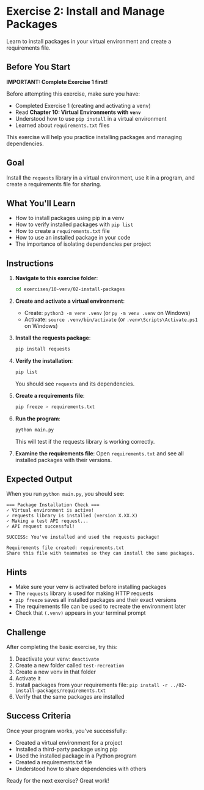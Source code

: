 # Exercise 2: Install and Manage Packages

Learn to install packages in your virtual environment and create a requirements file.

## Before You Start

**IMPORTANT: Complete Exercise 1 first!**

Before attempting this exercise, make sure you have:
- Completed Exercise 1 (creating and activating a venv)
- Read **Chapter 10: Virtual Environments with `venv`**
- Understood how to use `pip install` in a virtual environment
- Learned about `requirements.txt` files

This exercise will help you practice installing packages and managing dependencies.

## Goal

Install the `requests` library in a virtual environment, use it in a program, and create a requirements file for sharing.

## What You'll Learn

- How to install packages using pip in a venv
- How to verify installed packages with `pip list`
- How to create a `requirements.txt` file
- How to use an installed package in your code
- The importance of isolating dependencies per project

## Instructions

1. **Navigate to this exercise folder**:
   ```bash
   cd exercises/10-venv/02-install-packages
   ```

2. **Create and activate a virtual environment**:
   - Create: `python3 -m venv .venv` (or `py -m venv .venv` on Windows)
   - Activate: `source .venv/bin/activate` (or `.venv\Scripts\Activate.ps1` on Windows)

3. **Install the requests package**:
   ```bash
   pip install requests
   ```

4. **Verify the installation**:
   ```bash
   pip list
   ```
   You should see `requests` and its dependencies.

5. **Create a requirements file**:
   ```bash
   pip freeze > requirements.txt
   ```

6. **Run the program**:
   ```bash
   python main.py
   ```
   This will test if the requests library is working correctly.

7. **Examine the requirements file**:
   Open `requirements.txt` and see all installed packages with their versions.

## Expected Output

When you run `python main.py`, you should see:

```
=== Package Installation Check ===
✓ Virtual environment is active!
✓ requests library is installed (version X.XX.X)
✓ Making a test API request...
✓ API request successful!

SUCCESS: You've installed and used the requests package!

Requirements file created: requirements.txt
Share this file with teammates so they can install the same packages.
```

## Hints

- Make sure your venv is activated before installing packages
- The `requests` library is used for making HTTP requests
- `pip freeze` saves all installed packages and their exact versions
- The requirements file can be used to recreate the environment later
- Check that `(.venv)` appears in your terminal prompt

## Challenge

After completing the basic exercise, try this:

1. Deactivate your venv: `deactivate`
2. Create a new folder called `test-recreation`
3. Create a new venv in that folder
4. Activate it
5. Install packages from your requirements file: `pip install -r ../02-install-packages/requirements.txt`
6. Verify that the same packages are installed

## Success Criteria

Once your program works, you've successfully:
- Created a virtual environment for a project
- Installed a third-party package using pip
- Used the installed package in a Python program
- Created a requirements.txt file
- Understood how to share dependencies with others

Ready for the next exercise? Great work!
